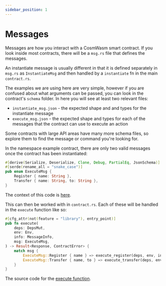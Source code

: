 ```yaml
---
sidebar_position: 1
---
```


# Messages

Messages are how you interact with a CosmWasm smart contract. If you look inside
most contracts, there will be a `msg.rs` file that defines the messages.

An instantiate message is usually different in that it is defined separately in
`msg.rs` as `InstantiateMsg` and then handled by a `instantiate` fn in the main
`contract.rs`.

The examples we are using here are very simple, however if you are confused
about what arguments can be passed, you can look in the contract's `schema`
folder. In here you will see at least two relevant files:

- `instantiate_msg.json` - the expected shape and and types for the instantiate
  message
- `execute_msg.json` - the expected shape and types for each of the messages
  that the contract can use to execute an action

Some contracts with large API areas have many more schema files, so explore them
to find the message or command you're looking for.

In the namespace example contract, there are only two valid messages once the
contract has been instantiated:

```rust
#[derive(Serialize, Deserialize, Clone, Debug, PartialEq, JsonSchema)]
#[serde(rename_all = "snake_case")]
pub enum ExecuteMsg {
    Register { name: String },
    Transfer { name: String, to: String },
}
```

The context of this code is
[here](https://github.com/CosmWasm/cw-examples/blob/main/contracts/nameservice/src/msg.rs#L13).

This can then be worked with in `contract.rs`. Each of these will be handled in
the `execute` function like so:

```rust
#[cfg_attr(not(feature = "library"), entry_point)]
pub fn execute(
    deps: DepsMut,
    env: Env,
    info: MessageInfo,
    msg: ExecuteMsg,
) -> Result<Response, ContractError> {
    match msg {
        ExecuteMsg::Register { name } => execute_register(deps, env, info, name),
        ExecuteMsg::Transfer { name, to } => execute_transfer(deps, env, info, name, to),
    }
}
```

The source code for the [execute
function](https://github.com/CosmWasm/cw-examples/blob/main/contracts/nameservice/src/contract.rs#L31).
